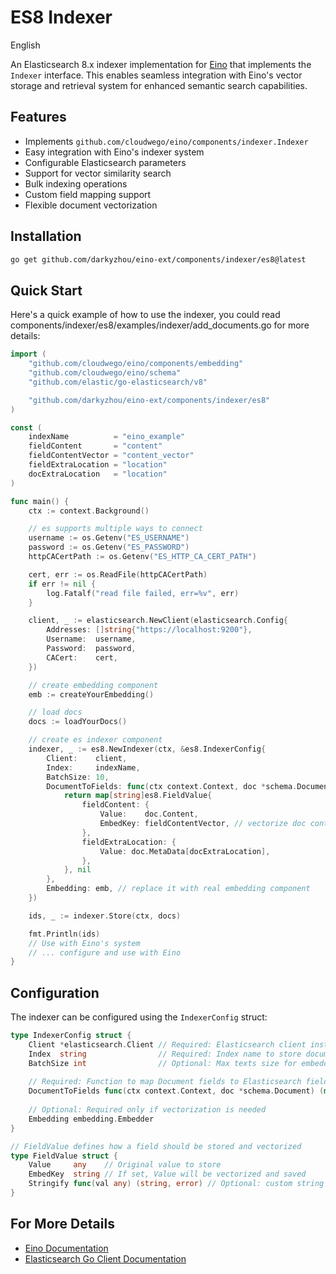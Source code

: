 # ES8 Indexer

English

An Elasticsearch 8.x indexer implementation for [Eino](https://github.com/cloudwego/eino) that implements the `Indexer` interface. This enables seamless integration with Eino's vector storage and retrieval system for enhanced semantic search capabilities.

## Features

- Implements `github.com/cloudwego/eino/components/indexer.Indexer`
- Easy integration with Eino's indexer system
- Configurable Elasticsearch parameters
- Support for vector similarity search
- Bulk indexing operations
- Custom field mapping support
- Flexible document vectorization

## Installation

```bash
go get github.com/darkyzhou/eino-ext/components/indexer/es8@latest
```

## Quick Start

Here's a quick example of how to use the indexer, you could read components/indexer/es8/examples/indexer/add_documents.go for more details:

```go
import (
	"github.com/cloudwego/eino/components/embedding"
	"github.com/cloudwego/eino/schema"
	"github.com/elastic/go-elasticsearch/v8"

	"github.com/darkyzhou/eino-ext/components/indexer/es8"
)

const (
	indexName          = "eino_example"
	fieldContent       = "content"
	fieldContentVector = "content_vector"
	fieldExtraLocation = "location"
	docExtraLocation   = "location"
)

func main() {
	ctx := context.Background()

	// es supports multiple ways to connect
	username := os.Getenv("ES_USERNAME")
	password := os.Getenv("ES_PASSWORD")
	httpCACertPath := os.Getenv("ES_HTTP_CA_CERT_PATH")

	cert, err := os.ReadFile(httpCACertPath)
	if err != nil {
		log.Fatalf("read file failed, err=%v", err)
	}

	client, _ := elasticsearch.NewClient(elasticsearch.Config{
		Addresses: []string{"https://localhost:9200"},
		Username:  username,
		Password:  password,
		CACert:    cert,
	})

	// create embedding component
	emb := createYourEmbedding()

	// load docs
	docs := loadYourDocs()

	// create es indexer component
	indexer, _ := es8.NewIndexer(ctx, &es8.IndexerConfig{
		Client:    client,
		Index:     indexName,
		BatchSize: 10,
		DocumentToFields: func(ctx context.Context, doc *schema.Document) (field2Value map[string]es8.FieldValue, err error) {
			return map[string]es8.FieldValue{
				fieldContent: {
					Value:    doc.Content,
					EmbedKey: fieldContentVector, // vectorize doc content and save vector to field "content_vector"
				},
				fieldExtraLocation: {
					Value: doc.MetaData[docExtraLocation],
				},
			}, nil
		},
		Embedding: emb, // replace it with real embedding component
	})

	ids, _ := indexer.Store(ctx, docs)

	fmt.Println(ids)
    // Use with Eino's system
    // ... configure and use with Eino
}
```

## Configuration

The indexer can be configured using the `IndexerConfig` struct:

```go
type IndexerConfig struct {
    Client *elasticsearch.Client // Required: Elasticsearch client instance
    Index  string                // Required: Index name to store documents
    BatchSize int                // Optional: Max texts size for embedding (default: 5)
    
    // Required: Function to map Document fields to Elasticsearch fields
    DocumentToFields func(ctx context.Context, doc *schema.Document) (map[string]FieldValue, error)
    
    // Optional: Required only if vectorization is needed
    Embedding embedding.Embedder
}

// FieldValue defines how a field should be stored and vectorized
type FieldValue struct {
    Value     any    // Original value to store
    EmbedKey  string // If set, Value will be vectorized and saved
    Stringify func(val any) (string, error) // Optional: custom string conversion
}
```

## For More Details

- [Eino Documentation](https://github.com/cloudwego/eino)
- [Elasticsearch Go Client Documentation](https://github.com/elastic/go-elasticsearch)
